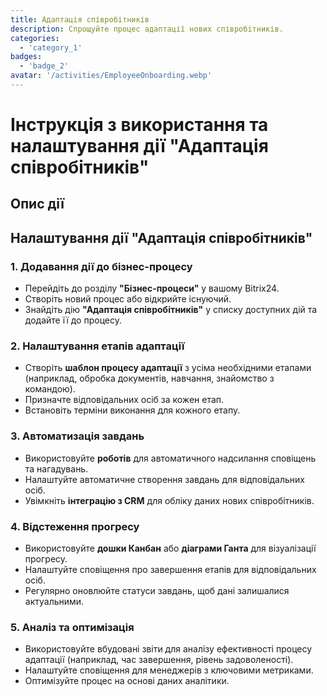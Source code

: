 ```yaml
---
title: Адаптація співробітників
description: Спрощуйте процес адаптації нових співробітників.
categories: 
  - 'category_1'
badges: 
  - 'badge_2'
avatar: '/activities/EmployeeOnboarding.webp'
---
```

# Інструкція з використання та налаштування дії "Адаптація співробітників"

## Опис дії

## **Налаштування дії "Адаптація співробітників"**

### 1. Додавання дії до бізнес-процесу
- Перейдіть до розділу **"Бізнес-процеси"** у вашому Bitrix24.
- Створіть новий процес або відкрийте існуючий.
- Знайдіть дію **"Адаптація співробітників"** у списку доступних дій та додайте її до процесу.

### 2. Налаштування етапів адаптації
- Створіть **шаблон процесу адаптації** з усіма необхідними етапами (наприклад, обробка документів, навчання, знайомство з командою).
- Призначте відповідальних осіб за кожен етап.
- Встановіть терміни виконання для кожного етапу.

### 3. Автоматизація завдань
- Використовуйте **роботів** для автоматичного надсилання сповіщень та нагадувань.
- Налаштуйте автоматичне створення завдань для відповідальних осіб.
- Увімкніть **інтеграцію з CRM** для обліку даних нових співробітників.

### 4. Відстеження прогресу
- Використовуйте **дошки Канбан** або **діаграми Ганта** для візуалізації прогресу.
- Налаштуйте сповіщення про завершення етапів для відповідальних осіб.
- Регулярно оновлюйте статуси завдань, щоб дані залишалися актуальними.

### 5. Аналіз та оптимізація
- Використовуйте вбудовані звіти для аналізу ефективності процесу адаптації (наприклад, час завершення, рівень задоволеності).
- Налаштуйте сповіщення для менеджерів з ключовими метриками.
- Оптимізуйте процес на основі даних аналітики.